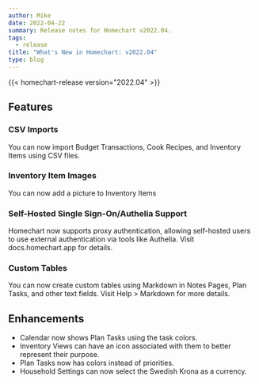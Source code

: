 ```yaml
---
author: Mike
date: 2022-04-22
summary: Release notes for Homechart v2022.04.
tags:
  - release
title: "What's New in Homechart: v2022.04"
type: blog
---
```


{{< homechart-release version="2022.04" >}}

## Features

### CSV Imports

You can now import Budget Transactions, Cook Recipes, and Inventory Items using CSV files.

### Inventory Item Images

You can now add a picture to Inventory Items

### Self-Hosted Single Sign-On/Authelia Support

Homechart now supports proxy authentication, allowing self-hosted users to use external authentication via tools like Authelia. Visit docs.homechart.app for details.

### Custom Tables

You can now create custom tables using Markdown in Notes Pages, Plan Tasks, and other text fields. Visit Help > Markdown for more details.

## Enhancements

- Calendar now shows Plan Tasks using the task colors.
- Inventory Views can have an icon associated with them to better represent their purpose.
- Plan Tasks now has colors instead of priorities.
- Household Settings can now select the Swedish Krona as a currency.
